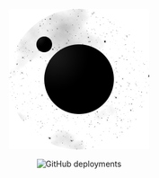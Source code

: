 <p align="center">
<img height="250" width="250" src="https://github.com/danielsarsi/hacker-news-remix/raw/main/public/planet@2x.png" alt="Um planeta e um planeta satélite." style="border-radius: 4px;">
</p>

<p align="center">
<img src="https://img.shields.io/github/deployments/danielsarsi/hacker-news-remix/production?label=vercel&logo=vercel&logoColor=white" alt="GitHub deployments">
</p>
